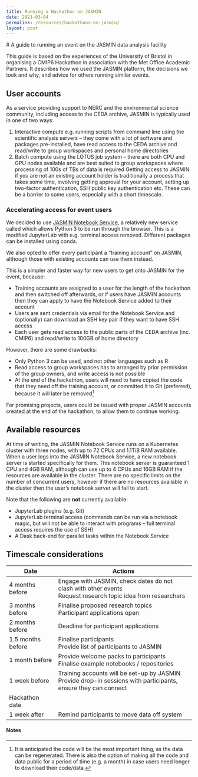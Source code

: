 ```yaml
---
title: Running a Hackathon on JASMIN
date: 2021-03-04
permalink: /resources/hackathons-on-jasmin/
layout: post
---
```


<div class="lead" markdown="1">
# A guide to running an event on the JASMIN data analysis facility

This guide is based on the experiences of the University of Bristol in
organising a CMIP6 Hackathon in association with the Met Office Academic
Partners. It describes how we used the JASMIN platform, the decisions we took
and why, and advice for others running similar events.
</div>

## User accounts

As a service providing support to NERC and the environmental science community,
including access to the CEDA archive, JASMIN is typically used in one of two
ways:

1. Interactive compute e.g. running scripts from command line using the
   scientific analysis servers – they come with a lot of software and packages
   pre-installed, have read access to the CEDA archive and read/write to group
   workspaces and personal home directories
2. Batch compute using the LOTUS job system – there are both CPU and GPU nodes
   available and are best suited to group workspaces where processing of 100s of
   TBs of data is required Getting access to JASMIN if you are not an existing
   account holder is traditionally a process that takes some time, involving
   getting approval for your account, setting up two-factor authentication, SSH
   public key authentication etc. These can be a barrier to some users,
   especially with a short timescale.

### Accelerating access for event users

We decided to use [JASMIN Notebook Service](https://notebooks.jasmin.ac.uk/), a
relatively new service called which allows Python 3 to be run through the
browser. This is a modified JupyterLab with e.g. terminal access removed.
Different packages can be installed using conda.

We also opted to offer every participant a “training account” on JASMIN,
although those with existing accounts can use them instead.

This is a simpler and faster way for new users to get onto JASMIN for the event,
because:

* Training accounts are assigned to a user for the length of the hackathon and
  then switched off afterwards, or if users have JASMIN accounts then they can
  apply to have the Notebook Service added to their account
* Users are sent credentials via email for the Notebook Service and (optionally)
  can download an SSH key pair if they want to have SSH access
* Each user gets read access to the public parts of the CEDA archive (inc.
  CMIP6) and read/write to 100GB of home directory

However, there are some drawbacks:

* Only Python 3 can be used, and not other languages such as R
* Read access to group workspaces has to arranged by prior permission of the
  group owners, and write access is not possible
* At the end of the hackathon, users will need to have copied the code that they
  need off the training account, or committed it to Git (preferred), because it
  will later be removed[^1]

For promising projects, users could be issued with proper JASMIN accounts
created at the end of the hackathon, to allow them to continue working.

## Available resources

At time of writing, the JASMIN Notebook Service runs on a Kubernetes cluster
with three nodes, with up to 72 CPUs and 1.1TiB RAM available. When a user logs
into the JASMIN Notebook Service, a new notebook server is started specifically
for them. This notebook server is guaranteed 1 CPU and 4GB RAM, although can use
up to 4 CPUs and 16GB RAM if the resources are available in the cluster. There
are no specific limits on the number of concurrent users, however if there are
no resources available in the cluster then the user’s notebook server will fail
to start.

Note that the following are **not** currently available:

* JupyterLab plugins (e.g. Git)
* JupyterLab terminal access (commands can be run via a notebook magic, but will
  not be able to interact with programs – full terminal access requires the use
  of SSH)
* A Dask back-end for parallel tasks within the Notebook Service

## Timescale considerations

Date              | Actions
----              | -------
4 months before   | Engage with JASMIN, check dates do not clash with other events<br> Request research topic idea from researchers
3 months before   | Finalise proposed research topics<br> Participant applications open
2 months before	  | Deadline for participant applications
1.5 months before | Finalise participants<br> Provide list of participants to JASMIN
1 month before    | Provide welcome packs to participants<br> Finalise example notebooks / repositories
1 week before     | Training accounts will be set-up by JASMIN<br> Provide drop-in sessions with participants, ensure they can connect
Hackathon date    | 
1 week after      | Remind participants to move data off system

#### Notes

[^1]: It is anticipated the code will be the most important thing, as the data
      can be regenerated. There is also the option of making all the code and
      data public for a period of time (e.g. a month) in case users need longer
      to download their code/data.
